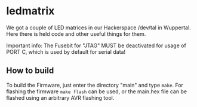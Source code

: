 ledmatrix
=========

We got a couple of LED matrices in our Hackerspace /dev/tal in Wuppertal. Here there is held code and other useful things for them.

Important info: The Fusebit for "JTAG" MUST be deactivated for usage of PORT C, which is used by default for serial data!

How to build
------------

To build the Firmware, just enter the directory "main" and type `make`. For flashing the firmware `make flash` can be used, or the main.hex file can be flashed using an arbitrary AVR flashing tool.
